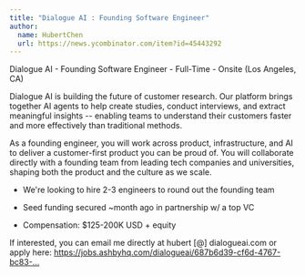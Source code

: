 ```yaml
---
title: "Dialogue AI : Founding Software Engineer"
author:
  name: HubertChen
  url: https://news.ycombinator.com/item?id=45443292
---
```

Dialogue AI - Founding Software Engineer - Full-Time - Onsite (Los Angeles, CA)

Dialogue AI is building the future of customer research. Our platform brings together AI agents to help create studies, conduct interviews, and extract meaningful insights -- enabling teams to understand their customers faster and more effectively than traditional methods.

As a founding engineer, you will work across product, infrastructure, and AI to deliver a customer-first product you can be proud of. You will collaborate directly with a founding team from leading tech companies and universities, shaping both the product and the culture as we scale.

- We&#x27;re looking to hire 2-3 engineers to round out the founding team

- Seed funding secured ~month ago in partnership w&#x2F; a top VC

- Compensation: $125-200K USD + equity

If interested, you can email me directly at hubert [@] dialogueai.com or apply here: <a href="https:&#x2F;&#x2F;jobs.ashbyhq.com&#x2F;dialogueai&#x2F;687b6d39-cf6d-4767-bc83-466a8d111ed2" rel="nofollow">https:&#x2F;&#x2F;jobs.ashbyhq.com&#x2F;dialogueai&#x2F;687b6d39-cf6d-4767-bc83-...</a>
<JobApplication />
